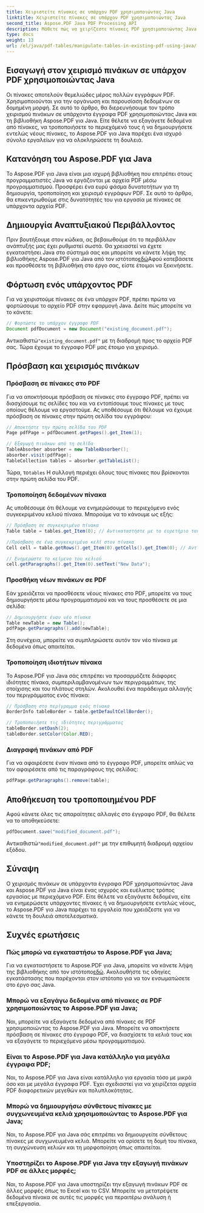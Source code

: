 ```yaml
---
title: Χειριστείτε πίνακες σε υπάρχον PDF χρησιμοποιώντας Java
linktitle: Χειριστείτε πίνακες σε υπάρχον PDF χρησιμοποιώντας Java
second_title: Aspose.PDF Java PDF Processing API
description: Μάθετε πώς να χειρίζεστε πίνακες PDF χρησιμοποιώντας Java με το Aspose.PDF για Java. Αυτός ο οδηγός βήμα προς βήμα καλύπτει την εξαγωγή πίνακα, την τροποποίηση και πολλά άλλα για αποτελεσματικό χειρισμό PDF.
type: docs
weight: 13
url: /el/java/pdf-tables/manipulate-tables-in-existing-pdf-using-java/
---
```


## Εισαγωγή στον χειρισμό πινάκων σε υπάρχον PDF χρησιμοποιώντας Java

Οι πίνακες αποτελούν θεμελιώδες μέρος πολλών εγγράφων PDF. Χρησιμοποιούνται για την οργάνωση και παρουσίαση δεδομένων σε δομημένη μορφή. Σε αυτό το άρθρο, θα διερευνήσουμε τον τρόπο χειρισμού πινάκων σε υπάρχοντα έγγραφα PDF χρησιμοποιώντας Java και τη βιβλιοθήκη Aspose.PDF για Java. Είτε θέλετε να εξαγάγετε δεδομένα από πίνακες, να τροποποιήσετε το περιεχόμενό τους ή να δημιουργήσετε εντελώς νέους πίνακες, το Aspose.PDF για Java παρέχει ένα ισχυρό σύνολο εργαλείων για να ολοκληρώσετε τη δουλειά.

## Κατανόηση του Aspose.PDF για Java

Το Aspose.PDF για Java είναι μια ισχυρή βιβλιοθήκη που επιτρέπει στους προγραμματιστές Java να εργάζονται με αρχεία PDF μέσω προγραμματισμού. Προσφέρει ένα ευρύ φάσμα δυνατοτήτων για τη δημιουργία, τροποποίηση και χειρισμό εγγράφων PDF. Σε αυτό το άρθρο, θα επικεντρωθούμε στις δυνατότητές του για εργασία με πίνακες σε υπάρχοντα αρχεία PDF.

## Δημιουργία Αναπτυξιακού Περιβάλλοντος

 Πριν βουτήξουμε στον κώδικα, ας βεβαιωθούμε ότι το περιβάλλον ανάπτυξής μας έχει ρυθμιστεί σωστά. Θα χρειαστεί να έχετε εγκαταστήσει Java στο σύστημά σας και μπορείτε να κάνετε λήψη της βιβλιοθήκης Aspose.PDF για Java από τον ιστότοπο[εδώ](https://releases.aspose.com/pdf/java/)Αφού κατεβάσετε και προσθέσετε τη βιβλιοθήκη στο έργο σας, είστε έτοιμοι να ξεκινήσετε.

## Φόρτωση ενός υπάρχοντος PDF

Για να χειριστούμε πίνακες σε ένα υπάρχον PDF, πρέπει πρώτα να φορτώσουμε το αρχείο PDF στην εφαρμογή Java. Δείτε πώς μπορείτε να το κάνετε:

```java
// Φορτώστε το υπάρχον έγγραφο PDF
Document pdfDocument = new Document("existing_document.pdf");
```

 Αντικαθιστώ`"existing_document.pdf"` με τη διαδρομή προς το αρχείο PDF σας. Τώρα έχουμε το έγγραφο PDF μας έτοιμο για χειρισμό.

## Πρόσβαση και χειρισμός πινάκων

### Πρόσβαση σε πίνακες στο PDF

Για να αποκτήσουμε πρόσβαση σε πίνακες στο έγγραφο PDF, πρέπει να διασχίσουμε τις σελίδες του και να εντοπίσουμε τους πίνακες με τους οποίους θέλουμε να εργαστούμε. Ας υποθέσουμε ότι θέλουμε να έχουμε πρόσβαση σε πίνακες στην πρώτη σελίδα του εγγράφου:

```java
// Αποκτήστε την πρώτη σελίδα του PDF
Page pdfPage = pdfDocument.getPages().get_Item(1);

// Εξαγωγή πινάκων από τη σελίδα
TableAbsorber absorber = new TableAbsorber();
absorber.visit(pdfPage);
TableCollection tables = absorber.getTableList();
```

 Τώρα, το`tables` Η συλλογή περιέχει όλους τους πίνακες που βρίσκονται στην πρώτη σελίδα του PDF.

### Τροποποίηση δεδομένων πίνακα

Ας υποθέσουμε ότι θέλουμε να ενημερώσουμε το περιεχόμενο ενός συγκεκριμένου κελιού πίνακα. Μπορούμε να το κάνουμε ως εξής:

```java
// Πρόσβαση σε συγκεκριμένο πίνακα
Table table = tables.get_Item(0); // Αντικαταστήστε με το ευρετήριο του πίνακα που επιθυμείτε

//Πρόσβαση σε ένα συγκεκριμένο κελί στον πίνακα
Cell cell = table.getRows().get_Item(0).getCells().get_Item(0); // Αντικαταστήστε με δείκτες σειρών και στηλών

// Ενημερώστε το κείμενο του κελιού
cell.getParagraphs().get_Item(0).setText("New Data");
```

### Προσθήκη νέων πινάκων σε PDF

Εάν χρειάζεται να προσθέσετε νέους πίνακες στο PDF, μπορείτε να τους δημιουργήσετε μέσω προγραμματισμού και να τους προσθέσετε σε μια σελίδα:

```java
// Δημιουργήστε έναν νέο πίνακα
Table newTable = new Table();
pdfPage.getParagraphs().add(newTable);
```

Στη συνέχεια, μπορείτε να συμπληρώσετε αυτόν τον νέο πίνακα με δεδομένα όπως απαιτείται.

### Τροποποίηση ιδιοτήτων πίνακα

Το Aspose.PDF για Java σάς επιτρέπει να προσαρμόζετε διάφορες ιδιότητες πίνακα, συμπεριλαμβανομένων των περιγραμμάτων, της στοίχισης και του πλάτους στηλών. Ακολουθεί ένα παράδειγμα αλλαγής του περιγράμματος ενός πίνακα:

```java
// Πρόσβαση στο περίγραμμα ενός πίνακα
BorderInfo tableBorder = table.getDefaultCellBorder();

// Τροποποιήστε τις ιδιότητες περιγράμματος
tableBorder.setDash(2);
tableBorder.setColor(Color.RED);
```

### Διαγραφή πινάκων από PDF

Για να αφαιρέσετε έναν πίνακα από το έγγραφο PDF, μπορείτε απλώς να τον αφαιρέσετε από τις παραγράφους της σελίδας:

```java
pdfPage.getParagraphs().remove(table);
```

## Αποθήκευση του τροποποιημένου PDF

Αφού κάνετε όλες τις απαραίτητες αλλαγές στο έγγραφο PDF, θα θέλετε να το αποθηκεύσετε:

```java
pdfDocument.save("modified_document.pdf");
```

 Αντικαθιστώ`"modified_document.pdf"` με την επιθυμητή διαδρομή αρχείου εξόδου.

## Σύναψη

Ο χειρισμός πινάκων σε υπάρχοντα έγγραφα PDF χρησιμοποιώντας Java και Aspose.PDF για Java είναι ένας ισχυρός και ευέλικτος τρόπος εργασίας με περιεχόμενο PDF. Είτε θέλετε να εξαγάγετε δεδομένα, είτε να ενημερώσετε υπάρχοντες πίνακες ή να δημιουργήσετε εντελώς νέους, το Aspose.PDF για Java παρέχει τα εργαλεία που χρειάζεστε για να κάνετε τη δουλειά αποτελεσματικά.

## Συχνές ερωτήσεις

### Πώς μπορώ να εγκαταστήσω το Aspose.PDF για Java;

 Για να εγκαταστήσετε το Aspose.PDF για Java, μπορείτε να κάνετε λήψη της βιβλιοθήκης από τον ιστότοπο[εδώ](https://releases.aspose.com/pdf/java/). Ακολουθήστε τις οδηγίες εγκατάστασης που παρέχονται στον ιστότοπο για να τον ενσωματώσετε στο έργο σας Java.

### Μπορώ να εξαγάγω δεδομένα από πίνακες σε PDF χρησιμοποιώντας το Aspose.PDF για Java;

Ναι, μπορείτε να εξαγάγετε δεδομένα από πίνακες σε PDF χρησιμοποιώντας το Aspose.PDF για Java. Μπορείτε να αποκτήσετε πρόσβαση σε πίνακες στο έγγραφο PDF, να διασχίσετε τα κελιά τους και να εξαγάγετε το περιεχόμενο μέσω προγραμματισμού.

### Είναι το Aspose.PDF για Java κατάλληλο για μεγάλα έγγραφα PDF;

Ναι, το Aspose.PDF για Java είναι κατάλληλο για εργασία τόσο με μικρά όσο και με μεγάλα έγγραφα PDF. Έχει σχεδιαστεί για να χειρίζεται αρχεία PDF διαφορετικών μεγεθών και πολυπλοκότητας.

### Μπορώ να δημιουργήσω σύνθετους πίνακες με συγχωνευμένα κελιά χρησιμοποιώντας το Aspose.PDF για Java;

Ναι, το Aspose.PDF για Java σάς επιτρέπει να δημιουργείτε σύνθετους πίνακες με συγχωνευμένα κελιά. Μπορείτε να ορίσετε τη δομή του πίνακα, τη συγχώνευση κελιών και τη μορφοποίηση όπως απαιτείται.

### Υποστηρίζει το Aspose.PDF για Java την εξαγωγή πινάκων PDF σε άλλες μορφές;

Ναι, το Aspose.PDF για Java υποστηρίζει την εξαγωγή πινάκων PDF σε άλλες μορφές όπως το Excel και το CSV. Μπορείτε να μετατρέψετε δεδομένα πίνακα σε αυτές τις μορφές για περαιτέρω ανάλυση ή επεξεργασία.
